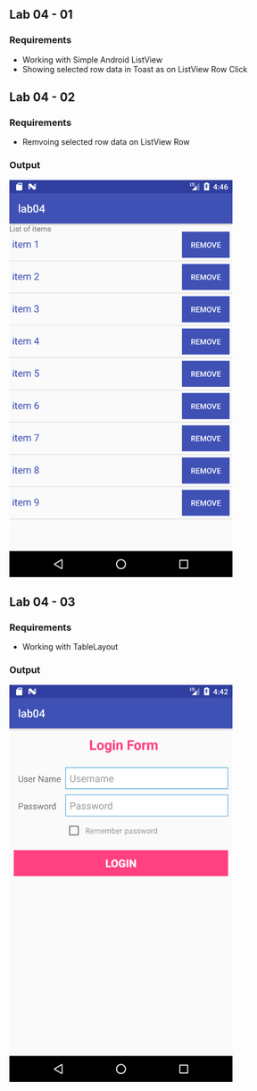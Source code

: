 ## Lab 04 - 01
### Requirements
- Working with Simple Android ListView
- Showing selected row data in Toast as on ListView Row Click

## Lab 04 - 02
### Requirements
- Remvoing selected row data on ListView Row
### Output
<img width="400" src="https://github.com/cminhho/TDTU-LapTrinhUngDungDiDong/blob/master/Lab04/screenshots/device-2019-03-23-lab04-02.png" alt="Remvoing selected row data on ListView Row"/>

## Lab 04 - 03
### Requirements
- Working with TableLayout
### Output
<img width="400" src="https://github.com/cminhho/TDTU-LapTrinhUngDungDiDong/blob/master/Lab04/screenshots/device-2019-03-23-lab04-03.png" alt="Working with TableLayout"/>

